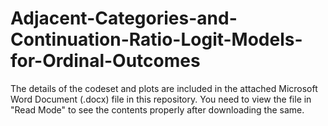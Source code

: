 # Adjacent-Categories-and-Continuation-Ratio-Logit-Models-for-Ordinal-Outcomes

The details of the codeset and plots are included in the attached Microsoft Word Document (.docx) file in this repository. 
You need to view the file in "Read Mode" to see the contents properly after downloading the same.
